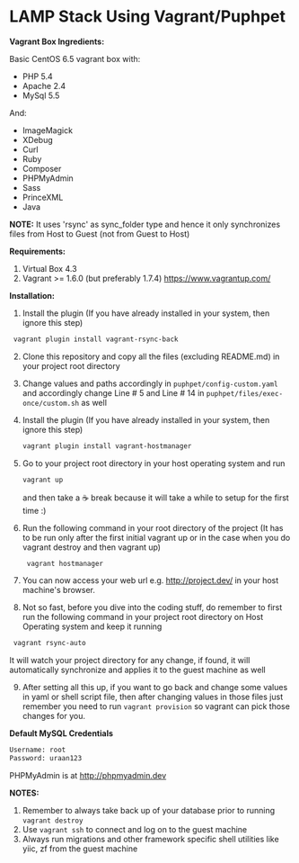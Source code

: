 # LAMP Stack Using Vagrant/Puphpet

**Vagrant Box Ingredients:**

Basic CentOS 6.5 vagrant box with:

- PHP 5.4
- Apache 2.4
- MySql 5.5

And:

- ImageMagick
- XDebug
- Curl
- Ruby
- Composer
- PHPMyAdmin
- Sass
- PrinceXML
- Java

**NOTE:** It uses 'rsync' as sync_folder type and hence it only synchronizes files from Host to Guest (not from Guest to Host)

**Requirements:**

1. Virtual Box 4.3
2. Vagrant >= 1.6.0 (but preferably 1.7.4) https://www.vagrantup.com/

**Installation:**

1. Install the plugin (If you have already installed in your system, then ignore this step)
  ```bash
   vagrant plugin install vagrant-rsync-back
   ```  
2. Clone this repository and copy all the files (excluding README.md) in your project root directory

3. Change values and paths accordingly in `puphpet/config-custom.yaml` and accordingly change Line # 5 and Line # 14 in `puphpet/files/exec-once/custom.sh` as well

4. Install the plugin (If you have already installed in your system, then ignore this step)

   ```bash
   vagrant plugin install vagrant-hostmanager
   ```

5. Go to your project root directory in your host operating system and run
   ```bash
   vagrant up
   ```
   and then take a :coffee: break because it will take a while to setup for the first time :)

6. Run the following command in your root directory of the project (It has to be run only after the first initial vagrant up or in the case when you do vagrant destroy and then vagrant up)
   ```bash
    vagrant hostmanager
    ```
7. You can now access your web url e.g. http://project.dev/ in your host machine's browser.

8. Not so fast, before you dive into the coding stuff, do remember to first run the following command in your project root directory on Host Operating system and keep it running
  ```bash
   vagrant rsync-auto
  ```
It will watch your project directory for any change, if found, it will automatically synchronize and applies it to the guest machine as well

9. After setting all this up, if you want to go back and change some values in yaml or shell script file, then after changing values in those files just remember you need to run `vagrant provision` so vagrant can pick those changes for you.

**Default MySQL Credentials**
```bash
Username: root
Password: uraan123
```

PHPMyAdmin is at http://phpmyadmin.dev

**NOTES:** 

1. Remember to always take back up of your database prior to running `vagrant destroy`
2. Use `vagrant ssh` to connect and log on to the guest machine
3. Always run migrations and other framework specific shell utilities like yiic, zf from the guest machine
